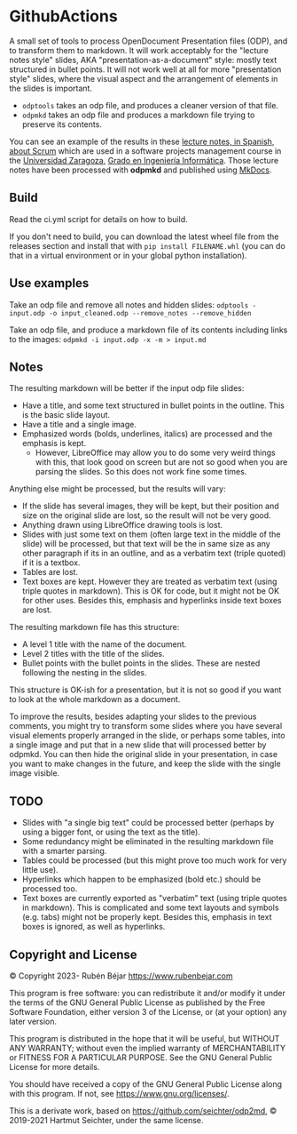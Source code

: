 # GithubActions
A small set of tools to process OpenDocument Presentation files (ODP), and to transform them to markdown.
It will work acceptably for the "lecture notes style" slides, AKA "presentation-as-a-document" style: mostly text structured in bullet points. It will not work well at all for more "presentation style" slides, where the visual aspect and the arrangement of elements in the slides is important.

- `odptools` takes an odp file, and produces a cleaner version of that file.
- `odpmkd` takes an odp file and produces a markdown file trying to preserve its contents.

You can see an example of the results in these [lecture notes, in Spanish, about Scrum](https://unizar-30248-geprosoft.github.io/scrumnotes/) which are used in a software projects management course in the [Universidad Zaragoza](https://www.unizar.es/), [Grado en Ingeniería Informática](https://estudios.unizar.es/estudio/ver?id=148). Those lecture notes have been processed with **odpmkd** and published using [MkDocs](https://www.mkdocs.org).

## Build
Read the ci.yml script for details on how to build.

If you don't need to build, you can download the latest wheel file from the releases section and install 
that with `pip install FILENAME.whl` (you can do that in a virtual environment or in your global python 
installation).

## Use examples
Take an odp file and remove all notes and hidden slides:
`odptools - input.odp -o input_cleaned.odp --remove_notes --remove_hidden` 

Take an odp file, and produce a markdown file of its contents including links to the images:
`odpmkd -i input.odp -x -m > input.md` 

## Notes
The resulting markdown will be better if the input odp file slides:

- Have a title, and some text structured in bullet points in the outline. This is the basic slide layout.
- Have a title and a single image.
- Emphasized words (bolds, underlines, italics) are processed and the emphasis is kept. 
    - However, LibreOffice may allow you to do some very weird things with this, that look good on screen but are not so good when you are parsing the slides. So this does not work fine some times.

Anything else might be processed, but the results will vary:

- If the slide has several images, they will be kept, but their position and size on the original slide are lost, so the result will not be very good.
- Anything drawn using LibreOffice drawing tools is lost.
- Slides with just some text on them (often large text in the middle of the slide) will be processed, but that text will be the in same size as any other paragraph if its in an outline, and as a verbatim text (triple quoted) if it is a textbox.
- Tables are lost.
- Text boxes are kept. However they are treated as verbatim text (using triple quotes in markdown). This is OK for code, but it might
  not be OK for other uses. Besides this, emphasis and hyperlinks inside text boxes are lost.

The resulting markdown file has this structure:
 
- A level 1 title with the name of the document.  
- Level 2 titles with the title of the slides.
- Bullet points with the bullet points in the slides. These are nested following the nesting in the slides.

This structure is OK-ish for a presentation, but it is not so good if you want to look at the whole markdown as a document.

To improve the results, besides adapting your slides to the previous comments, you might try to transform
some slides where you have several visual elements properly arranged in the slide, or perhaps some tables, into 
a single image and put that in a new slide that will processed better by odpmkd. You can then hide the original 
slide in your  presentation, in case you want to make changes in the future, and keep the slide with the 
single image visible.

## TODO
- Slides with "a single big text" could be processed better (perhaps by using a bigger font, or using the text as the title).
- Some redundancy might be eliminated in the resulting markdown file with a smarter parsing.
- Tables could be processed (but this might prove too much work for very little use).
- Hyperlinks which happen to be emphasized (bold etc.) should be processed too.
- Text boxes are currently exported as "verbatim" text (using triple quotes in markdown). This is complicated
  and some text layouts and symbols (e.g. tabs) might not be properly kept. Besides this, emphasis in text boxes
  is ignored, as well as hyperlinks.


## Copyright and License
&copy; Copyright 2023- Rubén Béjar <https://www.rubenbejar.com>

This program is free software: you can redistribute it and/or modify
it under the terms of the GNU General Public License as published by
the Free Software Foundation, either version 3 of the License, or
(at your option) any later version.

This program is distributed in the hope that it will be useful,
but WITHOUT ANY WARRANTY; without even the implied warranty of
MERCHANTABILITY or FITNESS FOR A PARTICULAR PURPOSE.  See the
GNU General Public License for more details.

You should have received a copy of the GNU General Public License
along with this program.  If not, see <https://www.gnu.org/licenses/>.

This is a derivate work, based on <https://github.com/seichter/odp2md>, &copy; 2019-2021 Hartmut Seichter, under the same license.
